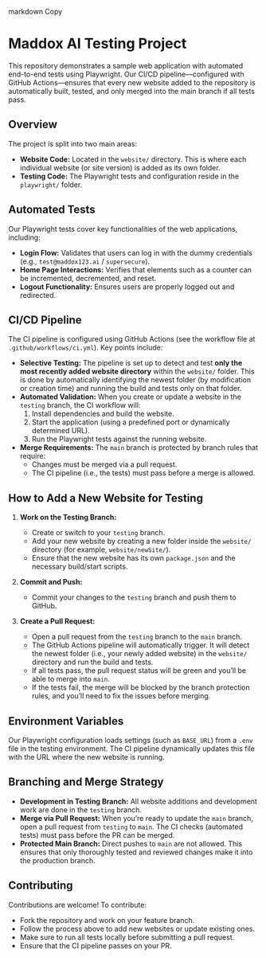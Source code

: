 
markdown
Copy
# Maddox AI Testing Project

This repository demonstrates a sample web application with automated end-to-end tests using Playwright. Our CI/CD pipeline—configured with GitHub Actions—ensures that every new website added to the repository is automatically built, tested, and only merged into the main branch if all tests pass.

## Overview

The project is split into two main areas:
- **Website Code:** Located in the `website/` directory. This is where each individual website (or site version) is added as its own folder.
- **Testing Code:** The Playwright tests and configuration reside in the `playwright/` folder.

## Automated Tests

Our Playwright tests cover key functionalities of the web applications, including:
- **Login Flow:** Validates that users can log in with the dummy credentials (e.g., `test@maddox123.ai` / `supersecure`).
- **Home Page Interactions:** Verifies that elements such as a counter can be incremented, decremented, and reset.
- **Logout Functionality:** Ensures users are properly logged out and redirected.

## CI/CD Pipeline

The CI pipeline is configured using GitHub Actions (see the workflow file at `.github/workflows/ci.yml`). Key points include:

- **Selective Testing:** The pipeline is set up to detect and test **only the most recently added website directory** within the `website/` folder. This is done by automatically identifying the newest folder (by modification or creation time) and running the build and tests only on that folder.
- **Automated Validation:** When you create or update a website in the `testing` branch, the CI workflow will:
  1. Install dependencies and build the website.
  2. Start the application (using a predefined port or dynamically determined URL).
  3. Run the Playwright tests against the running website.
- **Merge Requirements:** The `main` branch is protected by branch rules that require:
  - Changes must be merged via a pull request.
  - The CI pipeline (i.e., the tests) must pass before a merge is allowed.

## How to Add a New Website for Testing

1. **Work on the Testing Branch:**
   - Create or switch to your `testing` branch.
   - Add your new website by creating a new folder inside the `website/` directory (for example, `website/newSite/`).
   - Ensure that the new website has its own `package.json` and the necessary build/start scripts.

2. **Commit and Push:**
   - Commit your changes to the `testing` branch and push them to GitHub.
   
3. **Create a Pull Request:**
   - Open a pull request from the `testing` branch to the `main` branch.
   - The GitHub Actions pipeline will automatically trigger. It will detect the newest folder (i.e., your newly added website) in the `website/` directory and run the build and tests.
   - If all tests pass, the pull request status will be green and you’ll be able to merge into `main`.
   - If the tests fail, the merge will be blocked by the branch protection rules, and you’ll need to fix the issues before merging.

## Environment Variables

Our Playwright configuration loads settings (such as `BASE_URL`) from a `.env` file in the testing environment. The CI pipeline dynamically updates this file with the URL where the new website is running.

## Branching and Merge Strategy

- **Development in Testing Branch:** All website additions and development work are done in the `testing` branch.
- **Merge via Pull Request:** When you’re ready to update the `main` branch, open a pull request from `testing` to `main`. The CI checks (automated tests) must pass before the PR can be merged.
- **Protected Main Branch:** Direct pushes to `main` are not allowed. This ensures that only thoroughly tested and reviewed changes make it into the production branch.

## Contributing

Contributions are welcome! To contribute:
- Fork the repository and work on your feature branch.
- Follow the process above to add new websites or update existing ones.
- Make sure to run all tests locally before submitting a pull request.
- Ensure that the CI pipeline passes on your PR.
